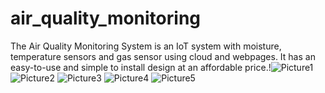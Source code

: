 # air_quality_monitoring
The Air Quality Monitoring System is an IoT system with moisture, temperature sensors and gas sensor using cloud and webpages. It has an easy-to-use and simple to install design at an affordable price.!![Picture1](https://user-images.githubusercontent.com/76868957/200156914-ef7fd324-f458-41f2-8882-ed08668e95e4.jpg)
![Picture2](https://user-images.githubusercontent.com/76868957/200156920-17c4622d-86c3-4f61-ae1c-22e609b1be8d.jpg)
![Picture3](https://user-images.githubusercontent.com/76868957/200156922-3dcdae02-c6a4-40a2-add4-477c1d6eb4c2.jpg)
![Picture4](https://user-images.githubusercontent.com/76868957/200156926-bb29cd77-ad74-4829-b586-598795f21e54.png)
![Picture5](https://user-images.githubusercontent.com/76868957/200156928-f8fd2d2a-e8f3-4dd2-b630-8840d67ddd43.jpg)
